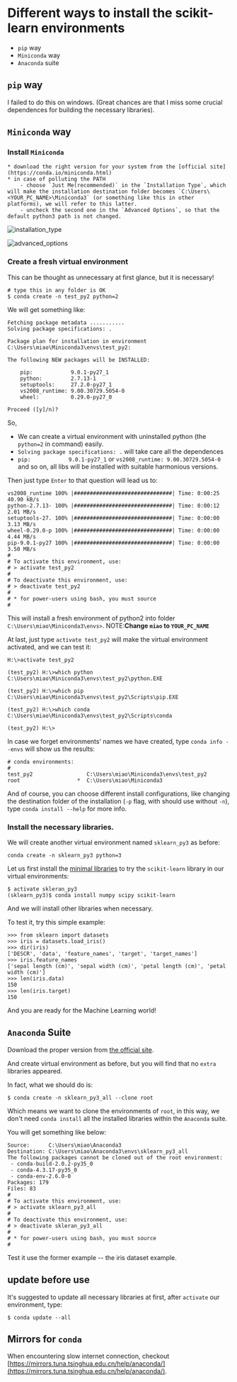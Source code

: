 # Different ways to install the scikit-learn environments

* `pip` way
* `Miniconda` way
* `Anaconda` suite

## `pip` way

I failed to do this on windows. (Great chances are that I miss some crucial dependences for building the necessary libraries).

## `Miniconda` way

### Install `Miniconda`
    * download the right version for your system from the [official site](https://conda.io/miniconda.html)
    * in case of polluting the PATH
        - choose `Just Me(recommended)` in the `Installation Type`, which will make the installation destination folder becomes `C:\Users\<YOUR_PC_NAME>\Miniconda3` (or something like this in other platforms), we will refer to this latter.
        - uncheck the second one in the `Advanced Options`, so that the default python3 path is not changed.

![installation_type](ML_scikit_intro/miniconda_1.png)

![advanced_options](ML_scikit_intro/miniconda_2.png)


### Create a fresh virtual environment

This can be thought as unnecessary at first glance, but it is necessary!

``` vi
# type this in any folder is OK
$ conda create -n test_py2 python=2
```

We will get something like:
```
Fetching package metadata ...........
Solving package specifications: .

Package plan for installation in environment C:\Users\miao\Miniconda3\envs\test_py2:

The following NEW packages will be INSTALLED:

    pip:            9.0.1-py27_1
    python:         2.7.13-1
    setuptools:     27.2.0-py27_1
    vs2008_runtime: 9.00.30729.5054-0
    wheel:          0.29.0-py27_0

Proceed ([y]/n)?
```

So,

* We can create a virtual environment with uninstalled python (the `python=2` in command) easily.
* `Solving package specifications: .` will take care all the dependences
* `pip:            9.0.1-py27_1` or `vs2008_runtime: 9.00.30729.5054-0` and so on, all libs will be installed with suitable harmonious versions.

Then just type `Enter` to that question will lead us to:

``` vi
vs2008_runtime 100% |###############################| Time: 0:00:25  40.90 kB/s
python-2.7.13- 100% |###############################| Time: 0:00:12   2.01 MB/s
setuptools-27. 100% |###############################| Time: 0:00:00   3.13 MB/s
wheel-0.29.0-p 100% |###############################| Time: 0:00:00   4.44 MB/s
pip-9.0.1-py27 100% |###############################| Time: 0:00:00   3.50 MB/s
#
# To activate this environment, use:
# > activate test_py2
#
# To deactivate this environment, use:
# > deactivate test_py2
#
# * for power-users using bash, you must source
#
```

This will install a fresh environment of python2 into folder `C:\Users\miao\Miniconda3\envs>`. NOTE:**Change `miao` to `YOUR_PC_NAME`**

At last, just type `activate test_py2` will make the virtual environment activated, and we can test it:

``` vi
H:\>activate test_py2

(test_py2) H:\>which python
C:\Users\miao\Miniconda3\envs\test_py2\python.EXE

(test_py2) H:\>which pip
C:\Users\miao\Miniconda3\envs\test_py2\Scripts\pip.EXE

(test_py2) H:\>which conda
C:\Users\miao\Miniconda3\envs\test_py2\Scripts\conda

(test_py2) H:\>
```


In case we forget environments' names we have created, type `conda info --envs` will show us the results:

```
# conda environments:
#
test_py2                 C:\Users\miao\Miniconda3\envs\test_py2
root                  *  C:\Users\miao\Miniconda3
```

And of course, you can choose different install configurations, like changing the destination folder of the installation (`-p` flag, with should use without `-n`), type `conda install --help` for more info.

### Install the necessary libraries.

We will create another virtual environment named `sklearn_py3` as before:

``` vi
conda create -n sklearn_py3 python=3
```

Let us first install the [minimal libraries](http://scikit-learn.org/stable/install.html) to try the `scikit-learn` library in our virtual environments:

``` vi
$ activate skleran_py3
(sklearn_py3)$ conda install numpy scipy scikit-learn
```

And we will install other libraries when necessary.

To test it, try this simple example:

``` vi
>>> from sklearn import datasets
>>> iris = datasets.load_iris()
>>> dir(iris)
['DESCR', 'data', 'feature_names', 'target', 'target_names']
>>> iris.feature_names
['sepal length (cm)', 'sepal width (cm)', 'petal length (cm)', 'petal width (cm)']
>>> len(iris.data)
150
>>> len(iris.target)
150
```

And you are ready for the Machine Learning world!


## `Anaconda` Suite

Download the proper version from [the official site](https://www.continuum.io/downloads).

And create virtual environment as before, but you will find that no `extra` libraries appeared.

In fact, what we should do is:

``` vi
$ conda create -n sklearn_py3_all --clone root
```

Which means we want to clone the environments of `root`, in this way, we don't need `conda install` all the installed libraries within the `Anaconda` suite.

You will get something like below:

``` vi
Source:      C:\Users\miao\Anaconda3
Destination: C:\Users\miao\Anaconda3\envs\sklearn_py3_all
The following packages cannot be cloned out of the root environment:
 - conda-build-2.0.2-py35_0
 - conda-4.3.17-py35_0
 - conda-env-2.6.0-0
Packages: 179
Files: 83
#
# To activate this environment, use:
# > activate sklearn_py3_all
#
# To deactivate this environment, use:
# > deactivate skleran_py3_all
#
# * for power-users using bash, you must source
#
```

Test it use the former example -- the iris dataset example.

## update before use

It's suggested to update all necessary libraries at first, after `activate` our environment, type:

``` vi
$ conda update --all
```

## Mirrors for `conda`

When encountering slow internet connection, checkout [https://mirrors.tuna.tsinghua.edu.cn/help/anaconda/](https://mirrors.tuna.tsinghua.edu.cn/help/anaconda/).
